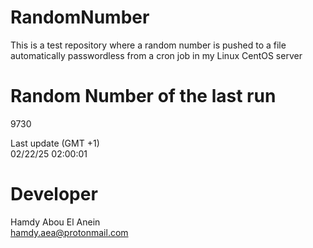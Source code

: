 # RandomNumber    
This is a test repository where a random number is pushed to a file automatically passwordless from a cron job in my Linux CentOS server    
# Random Number of the last run   
9730
      
Last update (GMT +1)    
02/22/25 02:00:01
# Developer    
Hamdy Abou El Anein   
hamdy.aea@protonmail.com

